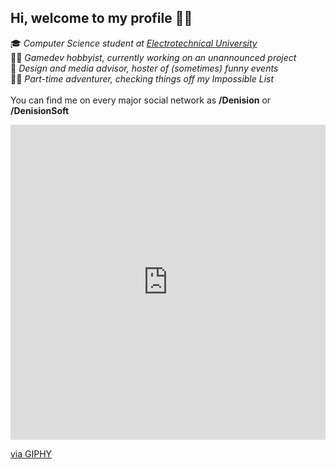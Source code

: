## Hi, welcome to my profile 🙋‍♂️

🎓 *Computer Science student at [Electrotechnical University](https://etu.ru/en)*</br>
🐱‍💻 *Gamedev hobbyist, currently working on an unannounced project* </br>
🎉 *Design and media advisor, hoster of (sometimes) funny events* </br>
🚴‍♂️ *Part-time adventurer, checking things off my Impossible List* </br>
 </br>
You can find me on every major social network as **/Denision** or **/DenisionSoft** </br>
<div style="width:100%;height:0;padding-bottom:100%;position:relative;"><iframe src="https://giphy.com/embed/LmNwrBhejkK9EFP504" width="100%" height="100%" style="position:absolute" frameBorder="0" class="giphy-embed" allowFullScreen></iframe></div><p><a href="https://giphy.com/gifs/memecandy-LmNwrBhejkK9EFP504">via GIPHY</a></p>
